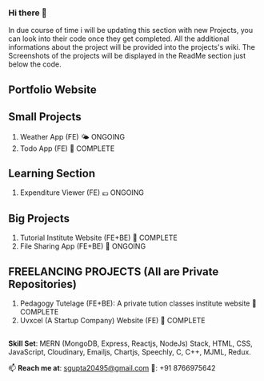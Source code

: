 ### Hi there 👋

In due course of time i will be updating this section with new Projects, you can look into their code once they get completed. All the additional informations about the project will be provided into the projects's wiki. The Screenshots of the projects will be displayed in the ReadMe section just below the code.

## Portfolio Website

## Small Projects
1. Weather App (FE) :sun_behind_small_cloud: ONGOING
2. Todo App (FE)                                  :crescent_moon: COMPLETE 

## Learning Section
1. Expenditure Viewer (FE) 💷 ONGOING

## Big Projects
1. Tutorial Institute Website (FE+BE)           	:hedgehog: COMPLETE
2. File Sharing App (FE+BE) :open_file_folder: ONGOING

## FREELANCING PROJECTS (All are Private Repositories)
1. Pedagogy Tutelage (FE+BE): A private tution classes institute website 🏫 COMPLETE
2. Uvxcel (A Startup Company) Website (FE) 🏢 COMPLETE


##
**Skill Set**: MERN (MongoDB, Express, Reactjs, NodeJs) Stack, HTML, CSS, JavaScript, Cloudinary, Emailjs, Chartjs, Speechly, C, C++, MJML, Redux.

📫 **Reach me at**: sgupta20495@gmail.com 
📱: +91 8766975642

<!--
**Shah-Saurabh-Gupta/Shah-Saurabh-Gupta** is a ✨ _special_ ✨ repository because its `README.md` (this file) appears on your GitHub profile.

Here are some ideas to get you started:

- 🔭 I’m currently working on ...
- 🌱 I’m currently learning ...
- 👯 I’m looking to collaborate on ...
- 🤔 I’m looking for help with ...
- 💬 Ask me about ...
- 📫 How to reach me: ...
- 😄 Pronouns: ...
- ⚡ Fun fact: ...
-->
